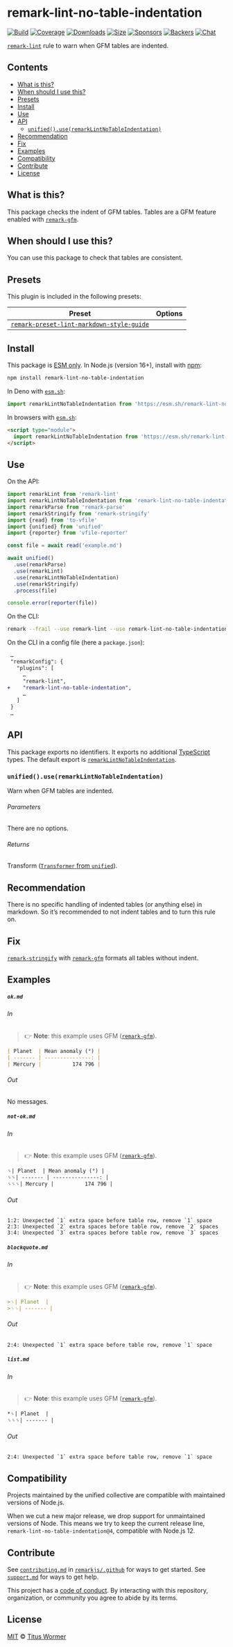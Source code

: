 <!--This file is generated-->

# remark-lint-no-table-indentation

[![Build][badge-build-image]][badge-build-url]
[![Coverage][badge-coverage-image]][badge-coverage-url]
[![Downloads][badge-downloads-image]][badge-downloads-url]
[![Size][badge-size-image]][badge-size-url]
[![Sponsors][badge-funding-sponsors-image]][badge-funding-url]
[![Backers][badge-funding-backers-image]][badge-funding-url]
[![Chat][badge-chat-image]][badge-chat-url]

[`remark-lint`][github-remark-lint] rule to warn when GFM tables are indented.

## Contents

* [What is this?](#what-is-this)
* [When should I use this?](#when-should-i-use-this)
* [Presets](#presets)
* [Install](#install)
* [Use](#use)
* [API](#api)
  * [`unified().use(remarkLintNoTableIndentation)`](#unifieduseremarklintnotableindentation)
* [Recommendation](#recommendation)
* [Fix](#fix)
* [Examples](#examples)
* [Compatibility](#compatibility)
* [Contribute](#contribute)
* [License](#license)

## What is this?

This package checks the indent of GFM tables.
Tables are a GFM feature enabled with
[`remark-gfm`][github-remark-gfm].

## When should I use this?

You can use this package to check that tables are consistent.

## Presets

This plugin is included in the following presets:

| Preset | Options |
| - | - |
| [`remark-preset-lint-markdown-style-guide`](https://github.com/remarkjs/remark-lint/tree/main/packages/remark-preset-lint-markdown-style-guide) | |

## Install

This package is [ESM only][github-gist-esm].
In Node.js (version 16+),
install with [npm][npm-install]:

```sh
npm install remark-lint-no-table-indentation
```

In Deno with [`esm.sh`][esm-sh]:

```js
import remarkLintNoTableIndentation from 'https://esm.sh/remark-lint-no-table-indentation@4'
```

In browsers with [`esm.sh`][esm-sh]:

```html
<script type="module">
  import remarkLintNoTableIndentation from 'https://esm.sh/remark-lint-no-table-indentation@4?bundle'
</script>
```

## Use

On the API:

```js
import remarkLint from 'remark-lint'
import remarkLintNoTableIndentation from 'remark-lint-no-table-indentation'
import remarkParse from 'remark-parse'
import remarkStringify from 'remark-stringify'
import {read} from 'to-vfile'
import {unified} from 'unified'
import {reporter} from 'vfile-reporter'

const file = await read('example.md')

await unified()
  .use(remarkParse)
  .use(remarkLint)
  .use(remarkLintNoTableIndentation)
  .use(remarkStringify)
  .process(file)

console.error(reporter(file))
```

On the CLI:

```sh
remark --frail --use remark-lint --use remark-lint-no-table-indentation .
```

On the CLI in a config file (here a `package.json`):

```diff
 …
 "remarkConfig": {
   "plugins": [
     …
     "remark-lint",
+    "remark-lint-no-table-indentation",
     …
   ]
 }
 …
```

## API

This package exports no identifiers.
It exports no additional [TypeScript][typescript] types.
The default export is
[`remarkLintNoTableIndentation`][api-remark-lint-no-table-indentation].

### `unified().use(remarkLintNoTableIndentation)`

Warn when GFM tables are indented.

###### Parameters

There are no options.

###### Returns

Transform ([`Transformer` from `unified`][github-unified-transformer]).

## Recommendation

There is no specific handling of indented tables (or anything else) in
markdown.
So it’s recommended to not indent tables and to turn this rule on.

## Fix

[`remark-stringify`][github-remark-stringify] with
[`remark-gfm`][github-remark-gfm] formats all tables without indent.

## Examples

##### `ok.md`

###### In

> 👉 **Note**: this example uses
> GFM ([`remark-gfm`][github-remark-gfm]).

```markdown
| Planet  | Mean anomaly (°) |
| ------- | ---------------: |
| Mercury |          174 796 |
```

###### Out

No messages.

##### `not-ok.md`

###### In

> 👉 **Note**: this example uses
> GFM ([`remark-gfm`][github-remark-gfm]).

```markdown
␠| Planet  | Mean anomaly (°) |
␠␠| ------- | ---------------: |
␠␠␠| Mercury |          174 796 |
```

###### Out

```text
1:2: Unexpected `1` extra space before table row, remove `1` space
2:3: Unexpected `2` extra spaces before table row, remove `2` spaces
3:4: Unexpected `3` extra spaces before table row, remove `3` spaces
```

##### `blockquote.md`

###### In

> 👉 **Note**: this example uses
> GFM ([`remark-gfm`][github-remark-gfm]).

```markdown
>␠| Planet  |
>␠␠| ------- |
```

###### Out

```text
2:4: Unexpected `1` extra space before table row, remove `1` space
```

##### `list.md`

###### In

> 👉 **Note**: this example uses
> GFM ([`remark-gfm`][github-remark-gfm]).

```markdown
*␠| Planet  |
␠␠␠| ------- |
```

###### Out

```text
2:4: Unexpected `1` extra space before table row, remove `1` space
```

## Compatibility

Projects maintained by the unified collective are compatible with maintained
versions of Node.js.

When we cut a new major release, we drop support for unmaintained versions of
Node.
This means we try to keep the current release line,
`remark-lint-no-table-indentation@4`,
compatible with Node.js 12.

## Contribute

See [`contributing.md`][github-dotfiles-contributing] in [`remarkjs/.github`][github-dotfiles-health] for ways
to get started.
See [`support.md`][github-dotfiles-support] for ways to get help.

This project has a [code of conduct][github-dotfiles-coc].
By interacting with this repository, organization, or community you agree to
abide by its terms.

## License

[MIT][file-license] © [Titus Wormer][author]

[api-remark-lint-no-table-indentation]: #unifieduseremarklintnotableindentation

[author]: https://wooorm.com

[badge-build-image]: https://github.com/remarkjs/remark-lint/workflows/main/badge.svg

[badge-build-url]: https://github.com/remarkjs/remark-lint/actions

[badge-chat-image]: https://img.shields.io/badge/chat-discussions-success.svg

[badge-chat-url]: https://github.com/remarkjs/remark/discussions

[badge-coverage-image]: https://img.shields.io/codecov/c/github/remarkjs/remark-lint.svg

[badge-coverage-url]: https://codecov.io/github/remarkjs/remark-lint

[badge-downloads-image]: https://img.shields.io/npm/dm/remark-lint-no-table-indentation.svg

[badge-downloads-url]: https://www.npmjs.com/package/remark-lint-no-table-indentation

[badge-funding-backers-image]: https://opencollective.com/unified/backers/badge.svg

[badge-funding-sponsors-image]: https://opencollective.com/unified/sponsors/badge.svg

[badge-funding-url]: https://opencollective.com/unified

[badge-size-image]: https://img.shields.io/bundlejs/size/remark-lint-no-table-indentation

[badge-size-url]: https://bundlejs.com/?q=remark-lint-no-table-indentation

[esm-sh]: https://esm.sh

[file-license]: https://github.com/remarkjs/remark-lint/blob/main/license

[github-dotfiles-coc]: https://github.com/remarkjs/.github/blob/main/code-of-conduct.md

[github-dotfiles-contributing]: https://github.com/remarkjs/.github/blob/main/contributing.md

[github-dotfiles-health]: https://github.com/remarkjs/.github

[github-dotfiles-support]: https://github.com/remarkjs/.github/blob/main/support.md

[github-gist-esm]: https://gist.github.com/sindresorhus/a39789f98801d908bbc7ff3ecc99d99c

[github-remark-gfm]: https://github.com/remarkjs/remark-gfm

[github-remark-lint]: https://github.com/remarkjs/remark-lint

[github-remark-stringify]: https://github.com/remarkjs/remark/tree/main/packages/remark-stringify

[github-unified-transformer]: https://github.com/unifiedjs/unified#transformer

[npm-install]: https://docs.npmjs.com/cli/install

[typescript]: https://www.typescriptlang.org
